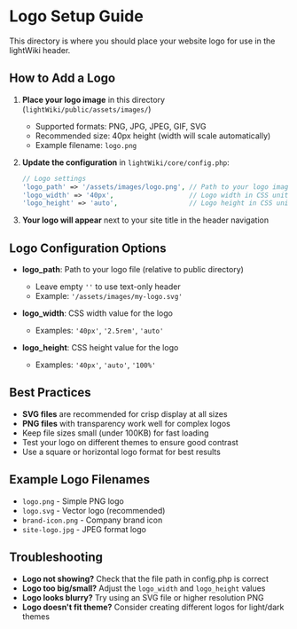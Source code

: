 # Logo Setup Guide

This directory is where you should place your website logo for use in the lightWiki header.

## How to Add a Logo

1. **Place your logo image** in this directory (`lightWiki/public/assets/images/`)
   - Supported formats: PNG, JPG, JPEG, GIF, SVG
   - Recommended size: 40px height (width will scale automatically)
   - Example filename: `logo.png`

2. **Update the configuration** in `lightWiki/core/config.php`:
   ```php
   // Logo settings
   'logo_path' => '/assets/images/logo.png', // Path to your logo image
   'logo_width' => '40px',                   // Logo width in CSS units
   'logo_height' => 'auto',                  // Logo height in CSS units
   ```

3. **Your logo will appear** next to your site title in the header navigation

## Logo Configuration Options

- **logo_path**: Path to your logo file (relative to public directory)
  - Leave empty `''` to use text-only header
  - Example: `'/assets/images/my-logo.svg'`

- **logo_width**: CSS width value for the logo
  - Examples: `'40px'`, `'2.5rem'`, `'auto'`

- **logo_height**: CSS height value for the logo
  - Examples: `'40px'`, `'auto'`, `'100%'`

## Best Practices

- **SVG files** are recommended for crisp display at all sizes
- **PNG files** with transparency work well for complex logos
- Keep file sizes small (under 100KB) for fast loading
- Test your logo on different themes to ensure good contrast
- Use a square or horizontal logo format for best results

## Example Logo Filenames

- `logo.png` - Simple PNG logo
- `logo.svg` - Vector logo (recommended)
- `brand-icon.png` - Company brand icon
- `site-logo.jpg` - JPEG format logo

## Troubleshooting

- **Logo not showing?** Check that the file path in config.php is correct
- **Logo too big/small?** Adjust the `logo_width` and `logo_height` values
- **Logo looks blurry?** Try using an SVG file or higher resolution PNG
- **Logo doesn't fit theme?** Consider creating different logos for light/dark themes